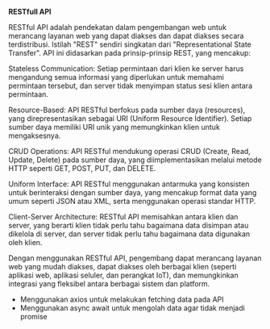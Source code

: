 **RESTfull API**

RESTful API adalah pendekatan dalam pengembangan web untuk merancang layanan web yang dapat diakses dan dapat diakses secara terdistribusi. Istilah "REST" sendiri singkatan dari "Representational State Transfer". API ini didasarkan pada prinsip-prinsip REST, yang mencakup:

Stateless Communication: Setiap permintaan dari klien ke server harus mengandung semua informasi yang diperlukan untuk memahami permintaan tersebut, dan server tidak menyimpan status sesi klien antara permintaan.

Resource-Based: API RESTful berfokus pada sumber daya (resources), yang direpresentasikan sebagai URI (Uniform Resource Identifier). Setiap sumber daya memiliki URI unik yang memungkinkan klien untuk mengaksesnya.

CRUD Operations: API RESTful mendukung operasi CRUD (Create, Read, Update, Delete) pada sumber daya, yang diimplementasikan melalui metode HTTP seperti GET, POST, PUT, dan DELETE.

Uniform Interface: API RESTful menggunakan antarmuka yang konsisten untuk berinteraksi dengan sumber daya, yang mencakup format data yang umum seperti JSON atau XML, serta menggunakan operasi standar HTTP.

Client-Server Architecture: RESTful API memisahkan antara klien dan server, yang berarti klien tidak perlu tahu bagaimana data disimpan atau dikelola di server, dan server tidak perlu tahu bagaimana data digunakan oleh klien.

Dengan menggunakan RESTful API, pengembang dapat merancang layanan web yang mudah diakses, dapat diakses oleh berbagai klien (seperti aplikasi web, aplikasi seluler, dan perangkat IoT), dan memungkinkan integrasi yang fleksibel antara berbagai sistem dan platform.

* Menggunakan axios untuk melakukan fetching data pada API
* Menggunakan async await untuk mengolah data agar tidak menjadi promise
